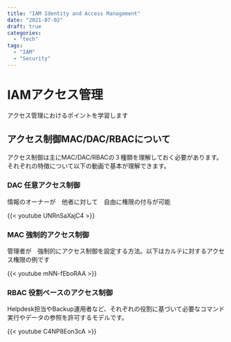 ```yaml
---
title: "IAM Identity and Access Management"
date: "2021-07-02"
draft: true
categories:
  - "tech"
tags:
  - "IAM"
  - "Security"
---
```


# IAMアクセス管理

アクセス管理におけるポイントを学習します


## アクセス制御MAC/DAC/RBACについて

アクセス制御は主にMAC/DAC/RBACの３種類を理解しておく必要があります。 それぞれの特徴について以下の動画で基本が理解できます。

### DAC 任意アクセス制御

情報のオーナーが　他者に対して　自由に権限の付与が可能


{{< youtube UNRnSaXajC4 >}}


### MAC 強制的アクセス制御

管理者が　強制的にアクセス制御を設定する方法。以下はカルテに対するアクセス権限の例です

{{< youtube mNN-fEboRAA >}}


### RBAC 役割ベースのアクセス制御

Helpdesk担当やBackup運用者など、それぞれの役割に基づいて必要なコマンド実行やデータの参照を許可するモデルです。

{{< youtube C4NP8Eon3cA >}}
